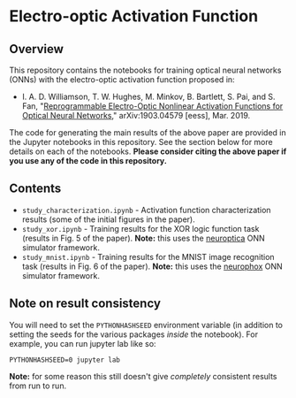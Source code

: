 # Electro-optic Activation Function

## Overview

This repository contains the notebooks for training optical neural networks (ONNs) with the electro-optic activation function proposed in:

* I. A. D. Williamson, T. W. Hughes, M. Minkov, B. Bartlett, S. Pai, and S. Fan, "[Reprogrammable Electro-Optic Nonlinear Activation Functions for Optical Neural Networks](https://arxiv.org/abs/1903.04579)," arXiv:1903.04579 [eess], Mar. 2019.

The code for generating the main results of the above paper are provided in the Jupyter notebooks in this repository. See the section below for more details on each of the notebooks. **Please consider citing the above paper if you use any of the code in this repository.**

## Contents

* `study_characterization.ipynb` - Activation function characterization results (some of the initial figures in the paper).
* `study_xor.ipynb` - Training results for the XOR logic function task (results in Fig. 5 of the paper). **Note:** this uses the [neuroptica](https://github.com/fancompute/neuroptica) ONN simulator framework.
* `study_mnist.ipynb` - Training results for the MNIST image recognition task (results in Fig. 6 of the paper). **Note:** this uses the [neurophox](https://github.com/solgaardlab/neurophox/) ONN simulator framework.

## Note on result consistency

You will need to set the `PYTHONHASHSEED` environment variable (in addition to setting the seeds for the various packages *inside* the notebook). For example, you can run jupyter lab like so:

`PYTHONHASHSEED=0 jupyter lab`

**Note:** for some reason this still doesn't give *completely* consistent results from run to run.
